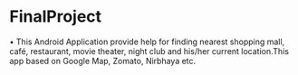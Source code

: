 # FinalProject
•	This Android Application provide help for finding nearest shopping mall, café, restaurant, movie theater, night club and his/her current location.This app based on Google Map, Zomato, Nirbhaya etc.
